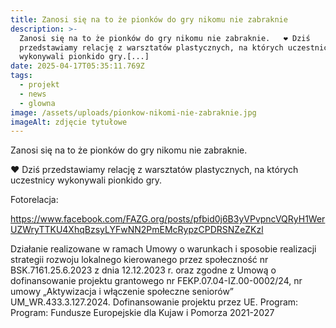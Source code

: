 ```yaml
---
title: Zanosi się na to że pionków do gry nikomu nie zabraknie
description: >-
  Zanosi się na to że pionków do gry nikomu nie zabraknie.￼  ❤️ Dziś
  przedstawiamy relację z warsztatów plastycznych, na których uczestnicy
  wykonywali pionkido gry.[...]
date: 2025-04-17T05:35:11.769Z
tags:
  - projekt
  - news
  - glowna
image: /assets/uploads/pionkow-nikomi-nie-zabraknie.jpg
imageAlt: zdjęcie tytułowe
---
```

Zanosi się na to że pionków do gry nikomu nie zabraknie.

❤️ Dziś przedstawiamy relację z warsztatów plastycznych, na których uczestnicy wykonywali pionkido gry.

Fotorelacja:

<https://www.facebook.com/FAZG.org/posts/pfbid0j6B3yVPvpncVQRyH1WerUZWryTTKU4XhqBzsyLYFwNN2PmEMcRypzCPDRSNZeZKzl>

Działanie realizowane w ramach Umowy o warunkach i sposobie realizacji strategii rozwoju lokalnego kierowanego przez społeczność nr BSK.7161.25.6.2023 z dnia 12.12.2023 r. oraz zgodne z Umową o dofinansowanie projektu grantowego nr FEKP.07.04-IZ.00-0002/24, nr umowy „Aktywizacja i włączenie społeczne seniorów” UM_WR.433.3.127.2024. Dofinansowanie projektu przez UE. Program: Program: Fundusze Europejskie dla Kujaw i Pomorza 2021-2027

